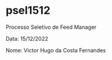 # psel1512
Processo Seletivo de Feed Manager

Data: 15/12/2022

Nome: Victor Hugo da Costa Fernandes
